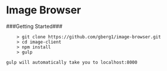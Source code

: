 Image Browser
====

###Getting Started###
```
	> git clone https://github.com/gberg1/image-browser.git
	> cd image-client
	> npm install
	> gulp

gulp will automatically take you to localhost:8000
```